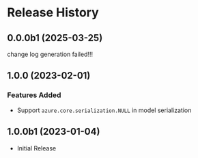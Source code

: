 # Release History

## 0.0.0b1 (2025-03-25)

change log generation failed!!!

## 1.0.0 (2023-02-01)

### Features Added

  - Support `azure.core.serialization.NULL` in model serialization

## 1.0.0b1 (2023-01-04)

* Initial Release
